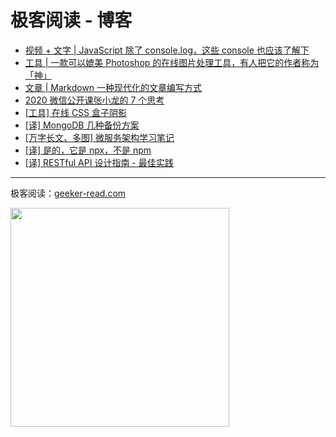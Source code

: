 # 极客阅读 - 博客

* [视频 + 文字 | JavaScript 除了 console.log，这些 console 也应该了解下
](./docs/beyond-console-log.md)
* [工具 | 一款可以媲美 Photoshop 的在线图片处理工具，有人把它的作者称为「神」](./docs/tool-online-image-editor.md)
* [文章 | Markdown 一种现代化的文章编写方式](./docs/markdown-you-should-know.md)
* [2020 微信公开课张小龙的 7 个思考](./docs/wx-2020.md)
* [[工具] 在线 CSS 盒子阴影](./docs/tools-online-box-shadows.md)
* [[译] MongoDB 几种备份方案](./docs/review-mongodb-backup-options.md)
* [[万字长文、多图] 微服务架构学习笔记](./docs/microservices-note.md)
* [[译] 是的，它是 npx，不是 npm](./docs/yes-its-npx-not-npm-the-difference-explained.md)
* [[译] RESTful API 设计指南 - 最佳实践](./docs/restful-api-designing-guidelines-the-best-practices.md)

---

极客阅读：[geeker-read.com](https://geeker-read.com)

<img src="https://geeker-cdn.devhub.top/assets/geeker-read-wx-qr-code-v2.png" width="350" />
